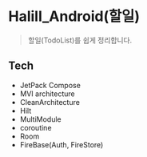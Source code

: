 # Halill_Android(할일)
> 할일(TodoList)를 쉽게 정리합니다.
## Tech
* JetPack Compose
* MVI architecture
* CleanArchitecture
* Hilt
* MultiModule
* coroutine
* Room
* FireBase(Auth, FireStore)
